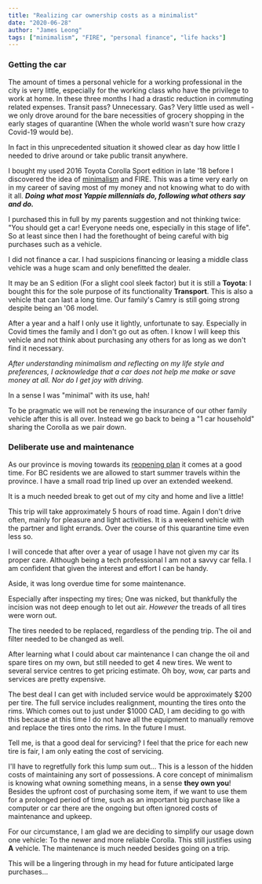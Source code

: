 ```yaml
---
title: "Realizing car ownership costs as a minimalist"
date: "2020-06-28"
author: "James Leong"
tags: ["minimalism", "FIRE", "personal finance", "life hacks"]
---
```


### Getting the car

The amount of times a personal vehicle for a working professional in the city is very little, especially for the working class who have the privilege to work at home. In these three months I had a drastic reduction in commuting related expenses. Transit pass? Unnecessary. Gas? Very little used as well - we only drove around for the bare necessities of grocery shopping in the early stages of quarantine (When the whole world wasn't sure how crazy Covid-19 would be).

In fact in this unprecedented situation it showed clear as day how little I needed to drive around or take public transit anywhere.

I bought my used 2016 Toyota Corolla Sport edition in late '18 before I discovered the idea of [minimalism](https://pacedprogress.com/2020/01/decluttering/) and FIRE. This was a time very early on in my career of saving most of my money and not knowing what to do with it all. **_Doing what most Yappie millennials do, following what others say and do._**

I purchased this in full by my parents suggestion and not thinking twice: "You should get a car! Everyone needs one, especially in this stage of life". So at least since then I had the forethought of being careful with big purchases such as a vehicle.

I did not finance a car. I had suspicions financing or leasing a middle class vehicle was a huge scam and only benefitted the dealer.

It may be an S edition (For a slight cool sleek factor) but it is still a **Toyota**: I bought this for the sole purpose of its functionality **Transport**. This is also a vehicle that can last a long time. Our family's Camry is still going strong despite being an '06 model.

After a year and a half I only use it lightly, unfortunate to say. Especially in Covid times the family and I don't go out as often. I know I will keep this vehicle and not think about purchasing any others for as long as we don't find it necessary.

_After understanding minimalism and reflecting on my life style and preferences, I acknowledge that a car does not help me make or save money at all. Nor do I get joy with driving._

In a sense I was "minimal" with its use, hah!

To be pragmatic we will not be renewing the insurance of our other family vehicle after this is all over. Instead we go back to being a "1 car household" sharing the Corolla as we pair down.

### Deliberate use and maintenance

As our province is moving towards its [reopening plan](https://www2.gov.bc.ca/gov/content/safety/emergency-preparedness-response-recovery/covid-19-provincial-support/phase-3) it comes at a good time. For BC residents we are allowed to start summer travels within the province. I have a small road trip lined up over an extended weekend.

It is a much needed break to get out of my city and home and live a little!

This trip will take approximately 5 hours of road time. Again I don't drive often, mainly for pleasure and light activities. It is a weekend vehicle with the partner and light errands. Over the course of this quarantine time even less so.

I will concede that after over a year of usage I have not given my car its proper care. Although being a tech professional I am not a savvy car fella. I am confident that given the interest and effort I can be handy.

Aside, it was long overdue time for some maintenance.

Especially after inspecting my tires; One was nicked, but thankfully the incision was not deep enough to let out air. _However_ the treads of all tires were worn out.

The tires needed to be replaced, regardless of the pending trip. The oil and filter needed to be changed as well.

After learning what I could about car maintenance I can change the oil and spare tires on my own, but still needed to get 4 new tires. We went to several service centres to get pricing estimate. Oh boy, wow, car parts and services are pretty expensive.

The best deal I can get with included service would be approximately $200 per tire. The full service includes realignment, mounting the tires onto the rims. Which comes out to just under $1000 CAD, I am deciding to go with this because at this time I do not have all the equipment to manually remove and replace the tires onto the rims. In the future I must.

Tell me, is that a good deal for servicing? I feel that the price for each new tire is fair, I am only eating the cost of servicing.

I'll have to regretfully fork this lump sum out... This is a lesson of the hidden costs of maintaining any sort of possessions. A core concept of minimalism is knowing what owning something means, in a sense **they own you**! Besides the upfront cost of purchasing some item, if we want to use them for a prolonged period of time, such as an important big purchase like a computer or car there are the ongoing but often ignored costs of maintenance and upkeep.

For our circumstance, I am glad we are deciding to simplify our usage down one vehicle: To the newer and more reliable Corolla. This still justifies using **A** vehicle. The maintenance is much needed besides going on a trip.

This will be a lingering through in my head for future anticipated large purchases...
